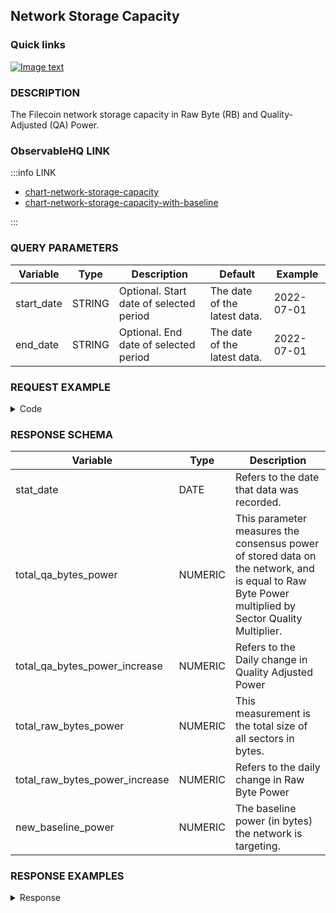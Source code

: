 ## Network Storage Capacity 


### Quick links

[![Image text](../static/img/favicon.ico)](https://dashboard.starboard.ventures/capacity-services)

### DESCRIPTION

The Filecoin network storage capacity in Raw Byte (RB) and Quality-Adjusted (QA) Power.

### ObservableHQ LINK
:::info LINK

- [chart-network-storage-capacity](https://observablehq.com/@starboard/chart-network-storage-capacity)  
- [chart-network-storage-capacity-with-baseline](https://observablehq.com/@starboard/chart-network-storage-capacity-with-baseline)

:::

### QUERY PARAMETERS
| **Variable** | **Type** | **Description**                         | **Default**                  | **Example** |
| ------------ | -------- | --------------------------------------- | ---------------------------- | ----------- |
| start_date   | STRING   | Optional. Start date of selected period | The date of the latest data. | 2022-07-01  |
| end_date     | STRING   | Optional. End date of selected period   | The date of the latest data. | 2022-07-01  |


### REQUEST EXAMPLE

<details><summary>Code</summary>
<div>


import Tabs from '@theme/Tabs';
import TabItem from '@theme/TabItem';

<Tabs
  groupId="language"
  defaultValue="Python"
  values={[
    { label: 'Python', value: 'Python' },
    { label: 'GO', value: 'GO' },
    { label: 'NodeJS', value: 'NodeJS' }
  ]
}>

<TabItem value="Python">

```python
import requests

url = "https://3.12.111.181:8443/api/v1/network_storage_capacity?end_date=2022-07-01&start_date=2022-07-01"

payload={}
headers = {
  'user_id': '1',
  'authorization': 'Bearer ghp_tWoqipUOaqeStypHFgRrpoleGpjYPgKfDrPH'
}

response = requests.request("GET", url, headers=headers, data=payload)

print(response.text)

```

</TabItem>

<TabItem value="GO">

```go
package main
import (
  "fmt"
  "net/http"
  "io/ioutil"
)
func main() {
  url := "https://3.12.111.181:8443/api/v1/network_storage_capacity?end_date=2022-07-01&start_date=2022-07-01"
  method := "GET"
  client := &http.Client {
  }
  req, err := http.NewRequest(method, url, nil)
  if err != nil {
    fmt.Println(err)
    return
  }
  req.Header.Add("user_id", "1")
  req.Header.Add("authorization", "Bearer ghp_tWoqipUOaqeStypHFgRrpoleGpjYPgKfDrPH")
  res, err := client.Do(req)
  if err != nil {
    fmt.Println(err)
    return
  }
  defer res.Body.Close()

  body, err := ioutil.ReadAll(res.Body)
  if err != nil {
    fmt.Println(err)
    return
  }
  fmt.Println(string(body))
}
```

</TabItem>

<TabItem value="NodeJS">

```js
var request = require('request');
var options = {
  'method': 'GET',
  'url': 'https://3.12.111.181:8443/api/v1/network_storage_capacity?end_date=2022-07-01&start_date=2022-07-01',
  'headers': {
    'user_id': '1',
    'authorization': 'Bearer ghp_tWoqipUOaqeStypHFgRrpoleGpjYPgKfDrPH'
  }
};
request(options, function (error, response) {
  if (error) throw new Error(error);
  console.log(response.body);
});
```

</TabItem>

</Tabs>

</div>
</details>

### RESPONSE SCHEMA

| **Variable**                   | **Type** | **Description**                                                                                                                                    |
| ------------------------------ | -------- | -------------------------------------------------------------------------------------------------------------------------------------------------- |
| stat_date                      | DATE     | Refers to the date that data was recorded.                                                                                                         |
| total_qa_bytes_power           | NUMERIC  | This parameter measures the consensus power of stored data on the network, and is equal to Raw Byte Power multiplied by Sector Quality Multiplier. |
| total_qa_bytes_power_increase  | NUMERIC  | Refers to the Daily change in Quality Adjusted Power                                                                                               |
| total_raw_bytes_power          | NUMERIC  | This measurement is the total size of all sectors in bytes.                                                                                        |
| total_raw_bytes_power_increase | NUMERIC  | Refers to the daily change in Raw Byte Power                                                                                                       |
| new_baseline_power             | NUMERIC  | The baseline power (in bytes) the network is targeting.                                                                                            |

### RESPONSE EXAMPLES

<details><summary>Response</summary>
<div>

```Json
{
    "request_id": "4e14a4aa-2368-4029-a660-5a883c0c29f1#606",
    "code": 0,
    "message": "success.",
    "data": [
        {
            "stat_date": "2022-07-01T00:00:00Z",
            "total_qa_bytes_power": 20431876696867700000,
            "total_qa_bytes_power_increase": 18811787931090944,
            "total_raw_bytes_power": 19307467099059780000,
            "total_raw_bytes_power_increase": 11360325936873472,
            "new_baseline_power": 10430930206272310000
        }
    ]
}
```
</div>
</details>